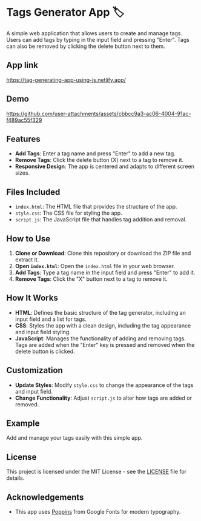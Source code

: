 # Tags Generator App 🏷️

A simple web application that allows users to create and manage tags. Users can add tags by typing in the input field and pressing "Enter". Tags can also be removed by clicking the delete button next to them.

## App link

https://tag-generating-app-using-js.netlify.app/

## Demo

https://github.com/user-attachments/assets/cbbcc9a3-ac06-4004-91ac-f489ac55f329

## Features

- **Add Tags**: Enter a tag name and press "Enter" to add a new tag.
- **Remove Tags**: Click the delete button (X) next to a tag to remove it.
- **Responsive Design**: The app is centered and adapts to different screen sizes.

## Files Included

- `index.html`: The HTML file that provides the structure of the app.
- `style.css`: The CSS file for styling the app.
- `script.js`: The JavaScript file that handles tag addition and removal.

## How to Use

1. **Clone or Download**: Clone this repository or download the ZIP file and extract it.
2. **Open `index.html`**: Open the `index.html` file in your web browser.
3. **Add Tags**: Type a tag name in the input field and press "Enter" to add it.
4. **Remove Tags**: Click the "X" button next to a tag to remove it.

## How It Works

- **HTML**: Defines the basic structure of the tag generator, including an input field and a list for tags.
- **CSS**: Styles the app with a clean design, including the tag appearance and input field styling.
- **JavaScript**: Manages the functionality of adding and removing tags. Tags are added when the "Enter" key is pressed and removed when the delete button is clicked.

## Customization

- **Update Styles**: Modify `style.css` to change the appearance of the tags and input field.
- **Change Functionality**: Adjust `script.js` to alter how tags are added or removed.

## Example

Add and manage your tags easily with this simple app.

## License

This project is licensed under the MIT License - see the [LICENSE](LICENSE) file for details.

## Acknowledgements

- This app uses [Poppins](https://fonts.google.com/specimen/Poppins) from Google Fonts for modern typography.
